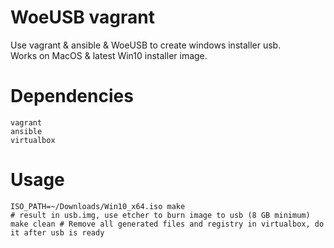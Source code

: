 # WoeUSB vagrant
Use vagrant & ansible & WoeUSB to create windows installer usb. <br/>
Works on MacOS & latest Win10 installer image.

# Dependencies
```
vagrant
ansible
virtualbox
```

# Usage
```
ISO_PATH=~/Downloads/Win10_x64.iso make
# result in usb.img, use etcher to burn image to usb (8 GB minimum)
make clean # Remove all generated files and registry in virtualbox, do it after usb is ready
```
